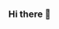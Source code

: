 ### Hi there 👋

<!--
**bachv1998/bachv1998** is a ✨ _special_ ✨ repository because its `README.md` (this file) appears on your GitHub profile.

Here are some ideas to get you started:

- 🔭 I’m currently working on Bay area.
- 🌱 I’m currently learning Computer Science and Music.
- 👯 I’m looking to collaborate on ...
- 🤔 I’m looking for help with Computer Science.
- 💬 Ask me about ...
- 📫 How to reach me: ...
- 😄 Pronouns: ...
- ⚡ Fun fact: ...
-->
